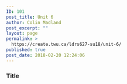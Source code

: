```yaml
---
ID: 101
post_title: Unit 6
author: Colin Madland
post_excerpt: ""
layout: page
permalink: >
  https://create.twu.ca/ldrs627-su18/unit-6/
published: true
post_date: 2018-02-20 12:24:06
---
```

### Title